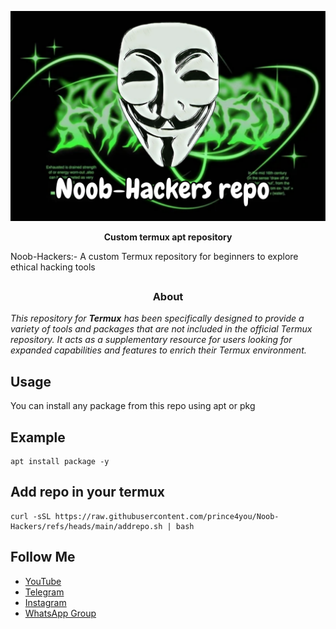 <p align="center">
  <img src="img/nhr.png">
</p>

<p align="center"><b> Custom termux apt repository  </b></p>

Noob-Hackers:- A custom Termux repository for beginners to explore ethical hacking tools

##
<h3><p align="center">About</p></h3>
<i>This repository for <b>Termux</b> has been specifically designed to provide a variety of tools and packages that are not included in the official Termux repository. It acts as a supplementary resource for users looking for expanded capabilities and features to enrich their Termux environment.</i>


## Usage
You can install any package from this repo using apt or pkg
## Example
```
apt install package -y
```

## Add repo in your termux
```shell
curl -sSL https://raw.githubusercontent.com/prince4you/Noob-Hackers/refs/heads/main/addrepo.sh | bash
```
## Follow Me

- [YouTube](https://youtube.com/@noobcybertech2024?si=MVKSaevhkBnmceKZ)
- [Telegram](https://t.me/Annon4you)
- [Instagram](https://www.instagram.com/annon_4you)
- [WhatsApp Group](https://chat.whatsapp.com/DQHA1MZ46RYGlyIIOPZR2T)







